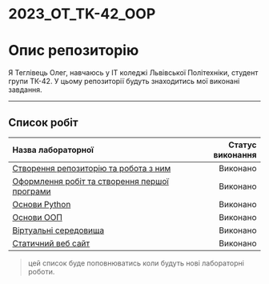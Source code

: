 # 2023_OT_TK-42_OOP
# Опис репозиторію
Я Теглівець Олег, навчаюсь у IT коледжі Львівської Політехніки, студент групи ТК-42. У цьому репозиторії будуть знаходитись мої виконані завдання.

---

## Список робіт

| Назва лабораторної | Статус виконання |
|:----------------------|-------------------:|
| [Створення репозиторію та робота з ним](init/README.md) | Виконано        |
| [Оформлення робіт та створення першої програми](1_lab/README.md) | Виконано       |
| [Основи Python](2_lab/README.MD)  | Виконано        |
| [Основи ООП](3_lab/README.md) | Виконано       |
| [Віртуальні середовища](4_lab/README.md) | Виконано       |
| [Статичний веб сайт](https://olegteh.github.io/2023_OT_TK-42_OOP/) | Виконано       |

> цей список буде поповнюватись коли будуть нові лабораторні роботи.
